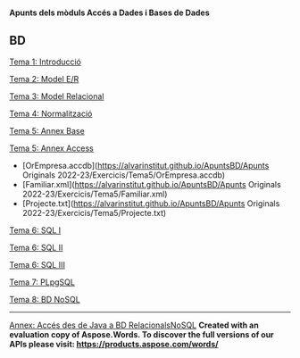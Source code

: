 ﻿#### Apunts dels mòduls Accés a Dades i Bases de Dades
## BD
[Tema 1: Introducció](index.md)

[Tema 2: Model E/R](https://asalvadorc.github.io/BD-T02_Model_E-R/index.md)

[Tema 3: Model Relacional](BD-T03_Model_Relacional/index.md)

[Tema 4: Normalització](BD-T04_Normalitzacio/index.md)

[Tema 5: Annex Base](BD-T05_Annex_Base/index.md)

[Tema 5: Annex Access](BD-T05_Annex_Access/index.md)

- [OrEmpresa.accdb](https://alvarinstitut.github.io/ApuntsBD/Apunts Originals 2022-23/Exercicis/Tema5/OrEmpresa.accdb)
- [Familiar.xml](https://alvarinstitut.github.io/ApuntsBD/Apunts Originals 2022-23/Exercicis/Tema5/Familiar.xml)
- [Projecte.txt](https://alvarinstitut.github.io/ApuntsBD/Apunts Originals 2022-23/Exercicis/Tema5/Projecte.txt)

[Tema 6: SQL I](BD-T06_SQL_I_PostgreSQL/index.md)

[Tema 6: SQL II](BD-T06_SQL_II_PostgreSQL/index.md)

[Tema 6: SQL III](BD-T06_SQL_III_PostgreSQL/index.md)

[Tema 7: PLpgSQL](BD-T07_PLpgSQL/index.md)

[Tema 8: BD NoSQL](BD-T08_BD_NoSQL/index.md)

-----
[Annex: Accés des de Java a BD RelacionalsNoSQL](https://alvarinstitut.github.io/ApuntsBD/Annex_Accs_des_de_Java_a_BD_Relacionals/index.md)
**Created with an evaluation copy of Aspose.Words. To discover the full versions of our APIs please visit: https://products.aspose.com/words/**
